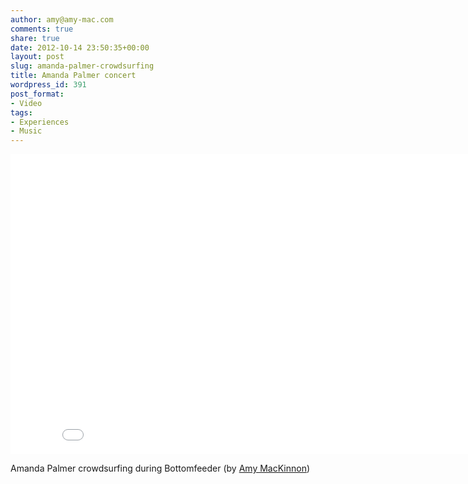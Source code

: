 ```yaml
---
author: amy@amy-mac.com
comments: true
share: true
date: 2012-10-14 23:50:35+00:00
layout: post
slug: amanda-palmer-crowdsurfing
title: Amanda Palmer concert
wordpress_id: 391
post_format:
- Video
tags:
- Experiences
- Music
---
```


<div class="flex-video widescreen">
  <iframe width="853" height="480" src="//www.youtube.com/embed/BtSWL-39BiM?rel=0&amp;vq=hd720" frameborder="0" allowfullscreen></iframe>
</div>

Amanda Palmer crowdsurfing during Bottomfeeder (by [Amy MacKinnon](http://www.youtube.com/watch?v=BtSWL-39BiM&feature=share))
